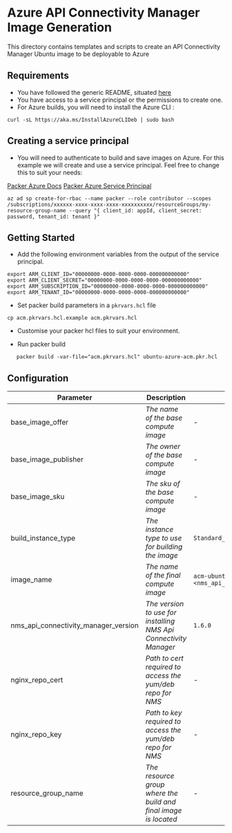 # Azure API Connectivity Manager Image Generation

This directory contains templates and scripts to create an API Connectivity Manager Ubuntu image to be deployable to Azure

## Requirements

- You have followed the generic README, situated [here](../../README.md)
- You have access to a service principal or the permissions to create one.
- For Azure builds, you will need to install the Azure CLI :

```shell
curl -sL https://aka.ms/InstallAzureCLIDeb | sudo bash
```

## Creating a service principal

- You will need to authenticate to build and save images on Azure. For this example we will create and use a service principal. Feel free to change this to suit your needs:

[Packer Azure Docs](https://developer.hashicorp.com/packer/plugins/builders/azure/arm)
[Packer Azure Service Principal](https://developer.hashicorp.com/packer/plugins/builders/azure#azure-active-directory-service-principal)

```shell
az ad sp create-for-rbac --name packer --role contributor --scopes /subscriptions/xxxxxx-xxxx-xxxx-xxxx-xxxxxxxxxx/resourceGroups/my-resource-group-name --query "{ client_id: appId, client_secret: password, tenant_id: tenant }"
```

## Getting Started

- Add the following environment variables from the output of the service principal.

```shell
export ARM_CLIENT_ID="00000000-0000-0000-0000-000000000000"
export ARM_CLIENT_SECRET="00000000-0000-0000-0000-000000000000"
export ARM_SUBSCRIPTION_ID="00000000-0000-0000-0000-000000000000"
export ARM_TENANT_ID="00000000-0000-0000-0000-000000000000"
```

- Set packer build parameters in a `pkrvars.hcl` file

```shell
cp acm.pkrvars.hcl.example acm.pkrvars.hcl
```

- Customise your packer hcl files to suit your environment.

- Run packer build

```shell
   packer build -var-file="acm.pkrvars.hcl" ubuntu-azure-acm.pkr.hcl
```

## Configuration

| Parameter                            | Description                                                      | Default                                                   | Required |
| ------------------------------------ | ---------------------------------------------------------------- | --------------------------------------------------------- | -------- |
| base_image_offer                     | _The name of the base compute image_                             | -                                                         | Yes      |
| base_image_publisher                 | _The owner of the base compute image_                            | -                                                         | Yes      |
| base_image_sku                       | _The sku of the base compute image_                              | -                                                         | Yes      |
| build_instance_type                  | _The instance type to use for building the image_                | `Standard_B1s`                                            | No       |
| image_name                           | _The name of the final compute image_                            | `acm-ubuntu-20-04-<nms_api_connectivity_manager_version>` | No       |
| nms_api_connectivity_manager_version | _The version to use for installing NMS Api Connectivity Manager_ | `1.6.0`                                                   | No       |
| nginx_repo_cert                      | _Path to cert required to access the yum/deb repo for NMS_       | -                                                         | Yes      |
| nginx_repo_key                       | _Path to key required to access the yum/deb repo for NMS_        | -                                                         | Yes      |
| resource_group_name                  | _The resource group where the build and final image is located_  | -                                                         | Yes      |
